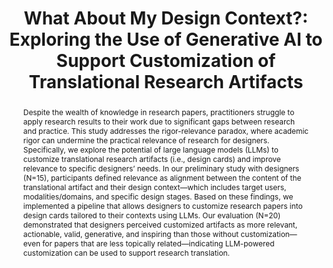 ---
layout: publication
title: "What About My Design Context?: Exploring the Use of Generative AI to Support Customization of Translational Research Artifacts"
year: 2025
month: 4
authors:
  - Donghoon Shin
  - Alex Chen
  - Gary Hsieh
  - Lucy Lu Wang
venue: DIS 2025
venue_full: "Proceedings of the 2025 ACM Designing Interactive Systems Conference"
abstract: "Despite the wealth of knowledge in research papers, practitioners struggle to apply research results to their work due to significant gaps between research and practice. This study addresses the rigor-relevance paradox, where academic rigor can undermine the practical relevance of research for designers. Specifically, we explore the potential of large language models (LLMs) to customize translational research artifacts (i.e., design cards) and improve relevance to specific designers’ needs. In our preliminary study with designers (N=15), participants defined relevance as alignment between the content of the translational artifact and their design context—which includes target users, modalities/domains, and specific design stages. Based on these findings, we implemented a pipeline that allows designers to customize research papers into design cards tailored to their contexts using LLMs. Our evaluation (N=20) demonstrated that designers perceived customized artifacts as more relevant, actionable, valid, generative, and inspiring than those without customization—even for papers that are less topically related—indicating LLM-powered customization can be used to support research translation."
category:
  - "AI / NLP"
  - "Design"
featured: true
demo: "https://paper2card.com/"
note: to appear
---